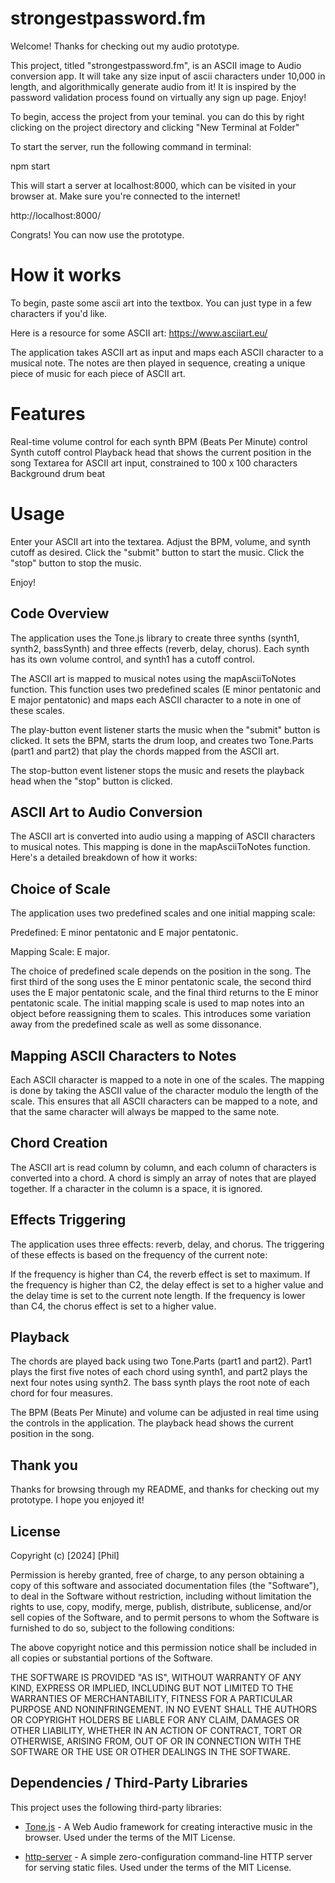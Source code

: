 # strongestpassword.fm

Welcome! Thanks for checking out my audio prototype.

This project, titled "strongestpassword.fm", is an ASCII image to Audio conversion app. It will take any size input of ascii characters under 10,000 in length, and algorithmically generate audio from it! It is inspired by the password validation process found on virtually any sign up page. Enjoy!


To begin, access the project from your teminal. you can do this by right clicking on the project directory and clicking "New Terminal at Folder"


To start the server, run the following command in terminal:

npm start

This will start a server at localhost:8000, which can be visited in your browser at. Make sure you're connected to the internet!

http://localhost:8000/

Congrats! You can now use the prototype.

# How it works

To begin, paste some ascii art into the textbox. You can just type in a few characters if you'd like.

Here is a resource for some ASCII art:
https://www.asciiart.eu/

The application takes ASCII art as input and maps each ASCII character to a musical note. The notes are then played in sequence, creating a unique piece of music for each piece of ASCII art.

# Features
Real-time volume control for each synth
BPM (Beats Per Minute) control
Synth cutoff control
Playback head that shows the current position in the song
Textarea for ASCII art input, constrained to 100 x 100 characters
Background drum beat

# Usage
Enter your ASCII art into the textarea.
Adjust the BPM, volume, and synth cutoff as desired.
Click the "submit" button to start the music.
Click the "stop" button to stop the music.

Enjoy!

## Code Overview

The application uses the Tone.js library to create three synths (synth1, synth2, bassSynth) and three effects (reverb, delay, chorus). Each synth has its own volume control, and synth1 has a cutoff control.

The ASCII art is mapped to musical notes using the mapAsciiToNotes function. This function uses two predefined scales (E minor pentatonic and E major pentatonic) and maps each ASCII character to a note in one of these scales.

The play-button event listener starts the music when the "submit" button is clicked. It sets the BPM, starts the drum loop, and creates two Tone.Parts (part1 and part2) that play the chords mapped from the ASCII art.

The stop-button event listener stops the music and resets the playback head when the "stop" button is clicked.

## ASCII Art to Audio Conversion

The ASCII art is converted into audio using a mapping of ASCII characters to musical notes. This mapping is done in the mapAsciiToNotes function. Here's a detailed breakdown of how it works:

## Choice of Scale
The application uses two predefined scales and one initial mapping scale:

Predefined:
E minor pentatonic and E major pentatonic.

Mapping Scale:
E major.

The choice of predefined scale depends on the position in the song. The first third of the song uses the E minor pentatonic scale, the second third uses the E major pentatonic scale, and the final third returns to the E minor pentatonic scale. The initial mapping scale is used to map notes into an object before reassigning them to scales. This introduces some variation away from the predefined scale as well as some dissonance.

## Mapping ASCII Characters to Notes

Each ASCII character is mapped to a note in one of the scales. The mapping is done by taking the ASCII value of the character modulo the length of the scale. This ensures that all ASCII characters can be mapped to a note, and that the same character will always be mapped to the same note.

## Chord Creation
The ASCII art is read column by column, and each column of characters is converted into a chord. A chord is simply an array of notes that are played together. If a character in the column is a space, it is ignored.

## Effects Triggering
The application uses three effects: reverb, delay, and chorus. The triggering of these effects is based on the frequency of the current note:

If the frequency is higher than C4, the reverb effect is set to maximum.
If the frequency is higher than C2, the delay effect is set to a higher value and the delay time is set to the current note length.
If the frequency is lower than C4, the chorus effect is set to a higher value.

## Playback
The chords are played back using two Tone.Parts (part1 and part2). Part1 plays the first five notes of each chord using synth1, and part2 plays the next four notes using synth2. The bass synth plays the root note of each chord for four measures.

The BPM (Beats Per Minute) and volume can be adjusted in real time using the controls in the application. The playback head shows the current position in the song.

## Thank you

Thanks for browsing through my README, and thanks for checking out my prototype. I hope you enjoyed it!

## License

Copyright (c) [2024] [Phil]

Permission is hereby granted, free of charge, to any person obtaining a copy
of this software and associated documentation files (the "Software"), to deal
in the Software without restriction, including without limitation the rights
to use, copy, modify, merge, publish, distribute, sublicense, and/or sell
copies of the Software, and to permit persons to whom the Software is
furnished to do so, subject to the following conditions:

The above copyright notice and this permission notice shall be included in all
copies or substantial portions of the Software.

THE SOFTWARE IS PROVIDED "AS IS", WITHOUT WARRANTY OF ANY KIND, EXPRESS OR
IMPLIED, INCLUDING BUT NOT LIMITED TO THE WARRANTIES OF MERCHANTABILITY,
FITNESS FOR A PARTICULAR PURPOSE AND NONINFRINGEMENT. IN NO EVENT SHALL THE
AUTHORS OR COPYRIGHT HOLDERS BE LIABLE FOR ANY CLAIM, DAMAGES OR OTHER
LIABILITY, WHETHER IN AN ACTION OF CONTRACT, TORT OR OTHERWISE, ARISING FROM,
OUT OF OR IN CONNECTION WITH THE SOFTWARE OR THE USE OR OTHER DEALINGS IN THE
SOFTWARE.

## Dependencies / Third-Party Libraries

This project uses the following third-party libraries:

- [Tone.js](https://tonejs.github.io/) - A Web Audio framework for creating interactive music in the browser. Used under the terms of the MIT License.

- [http-server](https://github.com/http-party/http-server) - A simple zero-configuration command-line HTTP server for serving static files. Used under the terms of the MIT License.
